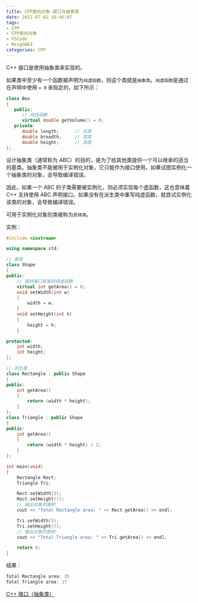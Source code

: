 ```yaml
---
title: CPP面向对象-接口与抽象类
date: 2021-07-02 16:46:07
tags:
- CPP
- CPP面向对象
- VSCode
- MingGW64
categories: CPP
---
```


C++ 接口是使用抽象类来实现的。

如果类中至少有一个函数被声明为`纯虚函数`，则这个类就是`抽象类`。`纯虚函数`是通过在声明中使用  `= 0` 来指定的，如下所示：

```cpp
class Box
{
   public:
      // 纯虚函数
      virtual double getVolume() = 0;
   private:
      double length;      // 长度
      double breadth;     // 宽度
      double height;      // 高度
};
```

设计抽象类（通常称为 ABC）的目的，是为了给其他类提供一个可以继承的适当的基类。抽象类不能被用于实例化对象，它只能作为接口使用。如果试图实例化一个抽象类的对象，会导致编译错误。

因此，如果一个 ABC 的子类需要被实例化，则必须实现每个虚函数，这也意味着 C++ 支持使用 ABC 声明接口。如果没有在派生类中重写纯虚函数，就尝试实例化该类的对象，会导致编译错误。

可用于实例化对象的类被称为`具体类`。

实例：

```cpp
#include <iostream>

using namespace std;

// 基类
class Shape
{
public:
    // 提供接口框架的纯虚函数
    virtual int getArea() = 0;
    void setWidth(int w)
    {
        width = w;
    }
    void setHeight(int h)
    {
        height = h;
    }

protected:
    int width;
    int height;
};

// 派生类
class Rectangle : public Shape
{
public:
    int getArea()
    {
        return (width * height);
    }
};
class Triangle : public Shape
{
public:
    int getArea()
    {
        return (width * height) / 2;
    }
};

int main(void)
{
    Rectangle Rect;
    Triangle Tri;

    Rect.setWidth(5);
    Rect.setHeight(7);
    // 输出对象的面积
    cout << "Total Rectangle area: " << Rect.getArea() << endl;

    Tri.setWidth(5);
    Tri.setHeight(7);
    // 输出对象的面积
    cout << "Total Triangle area: " << Tri.getArea() << endl;

    return 0;
}
```

结果：

```cpp
Total Rectangle area: 35
Total Triangle area: 17
```

[C++ 接口（抽象类）](https://www.runoob.com/cplusplus/cpp-interfaces.html)